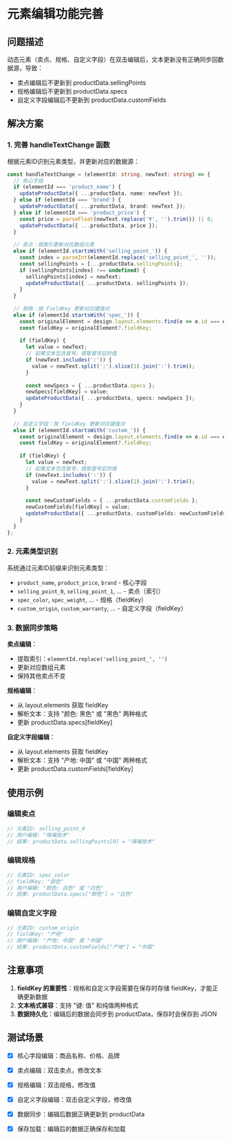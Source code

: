 # 元素编辑功能完善

## 问题描述

动态元素（卖点、规格、自定义字段）在双击编辑后，文本更新没有正确同步回数据源，导致：
- 卖点编辑后不更新到 productData.sellingPoints
- 规格编辑后不更新到 productData.specs
- 自定义字段编辑后不更新到 productData.customFields

## 解决方案

### 1. 完善 handleTextChange 函数

根据元素ID识别元素类型，并更新对应的数据源：

```typescript
const handleTextChange = (elementId: string, newText: string) => {
  // 核心字段
  if (elementId === 'product_name') {
    updateProductData({ ...productData, name: newText });
  } else if (elementId === 'brand') {
    updateProductData({ ...productData, brand: newText });
  } else if (elementId === 'product_price') {
    const price = parseFloat(newText.replace('¥', '').trim()) || 0;
    updateProductData({ ...productData, price });
  } 
  
  // 卖点：按索引更新对应数组元素
  else if (elementId.startsWith('selling_point_')) {
    const index = parseInt(elementId.replace('selling_point_', ''));
    const sellingPoints = [...productData.sellingPoints];
    if (sellingPoints[index] !== undefined) {
      sellingPoints[index] = newText;
      updateProductData({ ...productData, sellingPoints });
    }
  }
  
  // 规格：按 fieldKey 更新对应键值对
  else if (elementId.startsWith('spec_')) {
    const originalElement = design.layout.elements.find(e => e.id === elementId);
    const fieldKey = originalElement?.fieldKey;
    
    if (fieldKey) {
      let value = newText;
      // 如果文本包含冒号，提取冒号后的值
      if (newText.includes(':')) {
        value = newText.split(':').slice(1).join(':').trim();
      }
      
      const newSpecs = { ...productData.specs };
      newSpecs[fieldKey] = value;
      updateProductData({ ...productData, specs: newSpecs });
    }
  }
  
  // 自定义字段：按 fieldKey 更新对应键值对
  else if (elementId.startsWith('custom_')) {
    const originalElement = design.layout.elements.find(e => e.id === elementId);
    const fieldKey = originalElement?.fieldKey;
    
    if (fieldKey) {
      let value = newText;
      // 如果文本包含冒号，提取冒号后的值
      if (newText.includes(':')) {
        value = newText.split(':').slice(1).join(':').trim();
      }
      
      const newCustomFields = { ...productData.customFields };
      newCustomFields[fieldKey] = value;
      updateProductData({ ...productData, customFields: newCustomFields });
    }
  }
};
```

### 2. 元素类型识别

系统通过元素ID前缀来识别元素类型：

- `product_name`, `product_price`, `brand` - 核心字段
- `selling_point_0`, `selling_point_1`, ... - 卖点（索引）
- `spec_color`, `spec_weight`, ... - 规格（fieldKey）
- `custom_origin`, `custom_warranty`, ... - 自定义字段（fieldKey）

### 3. 数据同步策略

**卖点编辑**：
- 提取索引：`elementId.replace('selling_point_', '')`
- 更新对应数组元素
- 保持其他卖点不变

**规格编辑**：
- 从 layout.elements 获取 fieldKey
- 解析文本：支持 "颜色: 黑色" 或 "黑色" 两种格式
- 更新 productData.specs[fieldKey]

**自定义字段编辑**：
- 从 layout.elements 获取 fieldKey
- 解析文本：支持 "产地: 中国" 或 "中国" 两种格式
- 更新 productData.customFields[fieldKey]

## 使用示例

### 编辑卖点

```typescript
// 元素ID: selling_point_0
// 用户编辑: "降噪技术"
// 结果: productData.sellingPoints[0] = "降噪技术"
```

### 编辑规格

```typescript
// 元素ID: spec_color
// fieldKey: "颜色"
// 用户编辑: "颜色: 白色" 或 "白色"
// 结果: productData.specs["颜色"] = "白色"
```

### 编辑自定义字段

```typescript
// 元素ID: custom_origin
// fieldKey: "产地"
// 用户编辑: "产地: 中国" 或 "中国"
// 结果: productData.customFields["产地"] = "中国"
```

## 注意事项

1. **fieldKey 的重要性**：规格和自定义字段需要在保存时存储 fieldKey，才能正确更新数据
2. **文本格式兼容**：支持 "键: 值" 和纯值两种格式
3. **数据持久化**：编辑后的数据会同步到 productData，保存时会保存到 JSON

## 测试场景

- [x] 核心字段编辑：商品名称、价格、品牌
- [x] 卖点编辑：双击卖点，修改文本
- [x] 规格编辑：双击规格，修改值
- [x] 自定义字段编辑：双击自定义字段，修改值
- [x] 数据同步：编辑后数据正确更新到 productData
- [x] 保存加载：编辑后的数据正确保存和加载

